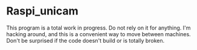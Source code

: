 # Raspi_unicam

This program is a total work in progress. Do not rely on it for anything.
I'm hacking around, and this is a convenient way to move between machines.
Don't be surprised if the code doesn't build or is totally broken.
